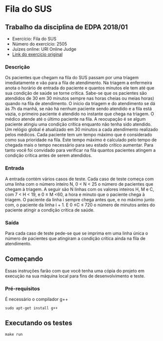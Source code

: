 # Fila do SUS

## Trabalho da disciplina de EDPA 2018/01

* Exercício: Fila do SUS
* Número do exercício: 2505
* Juízes online: URI Online Judge
* [Link do exercício original]( https://www.urionlinejudge.com.br/judge/pt/problems/view/2506)

### Descrição
Os pacientes que chegam na fila do SUS passam por uma triagem imediatamente e vão para a fila de atendimento. Na triagem a enfermeira anota o horário de entrada do paciente e quantos minutos ele tem até que sua condição de saúde se torne crítica. Sabe-se que os pacientes são atendidos de 30 em 30 minutos sempre nas horas cheias ou meias horas) quando na fila de atendimento. O início da triagem e do atendimento se dá às 7h da manhã, se não há nenhum paciente sendo atendido e a fila está vazia, o primeiro paciente é atendido no instante que chega na triagem. O médico atende até o último paciente na fila. A reocupação é se algum paciente atingiu uma condição crítica enquanto não tenha sido atendido. Um relógio global é atualizado em 30 minutos a cada atendimento realizado pelos médicos. Cada paciente tem um tempo máximo que é considerado como sua prioridade na fila. Este tempo máximo é calculado pelo tempo de chegada mais o tempo necessário para seu estado crítico aumentar. Para tanto você foi convidado para verificar na fila quantos pacientes atingem a condição crítica antes de serem atendidos.

### Entrada
A entrada contém vários casos de teste. Cada caso de teste começa com uma linha com o número inteiro N, 0 < N < 25 o número de pacientes que chegam à triagem. A seguir são N linhas com os valores inteiros H, M e C, com 7 < H < 19, e 0 ≤ M <60, a hora e minuto que o paciente chega à triagem. O paciente da linha i sempre chega antes que, e no máximo junto com, o paciente da linha i + 1. E 0 ≤C ≤ 720 o número de minutos antes do paciente atingir a condição crítica de saúde.

### Saída
Para cada caso de teste pede-se que se imprima em uma linha única o número de
pacientes que atingiram a condição crítica ainda na fila de atendimento.

## Começando

Essas instruções farão com que você tenha uma cópia do projeto em execução na sua máquina local para fins de desenvolvimento e teste. 

### Pré-requisitos

É necessário o compilador g++

```
sudo apt-get install g++
```

## Executando os testes

```
make run
```
